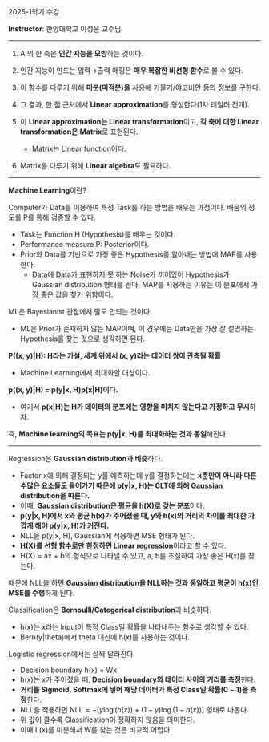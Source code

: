 2025-1학기 수강

**Instructor**: 한양대학교 이성윤 교수님

____

1. AI의 한 축은 **인간 지능을 모방**하는 것이다.

2. 인간 지능이 만드는 입력→출력 매핑은 **매우 복잡한 비선형 함수**로 볼 수 있다.

3. 이 함수를 다루기 위해 **미분(미적분)을** 사용해 기울기/야코비안 등의 정보를 구한다.

4. 그 결과, 한 점 근처에서 **Linear approximation**를 형성한다(1차 테일러 전개).

5. 이 **Linear approximation는 Linear transformation**이고, **각 축에 대한 Linear transformation은** **Matrix**로 표현된다.

    - Matrix는 Linear function이다.
  
6. Matrix를 다루기 위해 **Linear algebra**도 필요하다. 

___

**Machine Learning**이란?

Computer가 Data를 이용하여 특정 Task를 하는 방법을 배우는 과정이다. 배움의 정도를 P를 통해 검증할 수 있다.

- Task는 Function H (Hypothesis)를 배우는 것이다.
- Performance measure P: Posterior이다.
- Prior와 Data를 기반으로 가장 좋은 Hypothesis를 알아내는 방법에 MAP를 사용한다.
    - Data에 Data가 표현하지 못 하는 Noise가 끼어있어 Hypothesis가 Gaussian distribution 형태를 띈다. MAP를 사용하는 이유는 이 분포에서 가장 좋은 값을 찾기 위함이다.
 
ML은 Bayesianist 관점에서 말도 안되는 것이다.
- ML은 Prior가 존재하지 않는 MAP이며, 이 경우에는 Data만을 가장 잘 설명하는 Hypothesis를 찾는 것으로 생각하면 된다.

**P((x, y)|H): H라는 가설, 세계 위에서 (x, y)라는 데이터 쌍이 관측될 확률**

- Machine Learning에서 최대화할 대상이다.

**p((x, y)|H) = p(y|x, H)p(x|H)이다.**

- 여기서 **p(x|H)는 H가 데이터의 분포에는 영향을 미치지 않는다고 가정하고 무시**하자.

즉, **Machine learning의 목표는 p(y|x, H)를 최대화하는 것과 동일**해진다.  


____

Regression은 **Gaussian distribution과 비슷**하다.

- Factor x에 의해 결정되는 y를 예측하는데 y를 결정하는데는 **x뿐만이 아니라 다른 수많은 요소들도 들어가기 때문에 p(y|x, H)는 CLT에 의해 Gaussian distribution을 따른다.**
- 이때, **Gaussian distribution은 평균을 h(X)로 갖는 분포**이다.
- **p(y|x, H)에서 x와 평균 h(x)가 주어졌을 때, y와 h(x)의 거리의 차이를 최대한 가깝게 해야 p(y|x, H)가 커진다.**
- NLL을 p(y|x, H), Gaussian에 적용하면 MSE 형태가 된다.
- **H(X)를 선형 함수로만 한정하면 Linear regression**이라고 할 수 있다.
- H(X) = ax + b의 형식으로 나타낼 수 있고, a, b를 조절하여 가장 좋은 H(x)를 찾는다.


때문에 NLL을 하면 **Gaussian distribution을 NLL하는 것과 동일하고 평균이 h(x)인 MSE를 수행**하게 된다.

Classification은 **Bernoulli/Categorical distribution**과 비슷하다.

- h(x)는 x라는 Input이 특정 Class일 확률을 나타내주는 함수로 생각할 수 있다.
- Bern(y|theta)에서 theta 대신에 h(x)를 사용하는 것이다.

Logistic regression에서는 살짝 달라진다.

- Decision boundary h(x) = Wx
- h(x)는 x가 주어졌을 때, **Decision boundary와 데이터 사이의 거리를 측정**한다.
- **거리를 Sigmoid, Softmax에 넣어 해당 데이터가 특정 Class일 확률(0 ~ 1)을 측정**한다.
- NLL을 적용하면 $\text{NLL} = - [ y \log(h(x)) + (1-y) \log(1 - h(x)) ]$ 형태로 나온다.
- 위 값이 클수록 Classification이 정확하지 않음을 의미한다.
- 이때 L(x)를 미분해서 W를 찾는 것은 비교적 어렵다.
